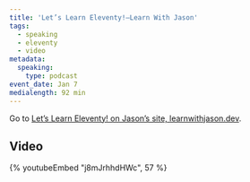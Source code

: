 ```yaml
---
title: 'Let’s Learn Eleventy!—Learn With Jason'
tags:
  - speaking
  - eleventy
  - video
metadata:
  speaking:
    type: podcast
event_date: Jan 7
medialength: 92 min
---
```


<p class="primarylink">Go to <a href="https://www.learnwithjason.dev/let-s-learn-eleventy">Let’s Learn Eleventy! on Jason’s site, learnwithjason.dev</a>.</p>

## Video

{% youtubeEmbed "j8mJrhhdHWc", 57 %}
